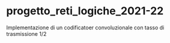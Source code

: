 # progetto_reti_logiche_2021-22
 Implementazione di un codificatoer convoluzionale con tasso di trasmissione 1/2
